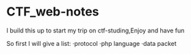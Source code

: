 # CTF_web-notes
I build this up to start my trip on ctf-studing,Enjoy and have fun

So first I will give a list:
·protocol
·php language
·data packet
